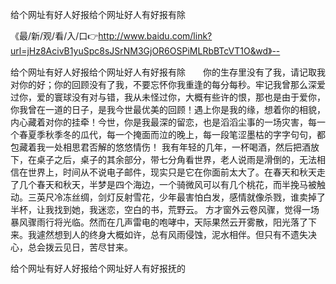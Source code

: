 给个网址有好人好报给个网址好人有好报有除

《最/新/观/看/入/口👉http://www.baidu.com/link?url=jHz8AcivB1yuSpc8sJSrNM3GjOR6OSPiMLRbBTcVT1O&wd》--

给个网址有好人好报给个网址好人有好报有除　　你的生存里没有了我，请记取我对你的好；你的回顾没有了我，不要忘怀你我重逢的每分每秒。牢记我曾那么深爱过你，爱的寰球没有对与错，我从未怪过你，大概有些许的恨，那也是由于爱你，你我曾在一道的日子，是我今世最优美的回顾！遇上你是我的缘，想着你的相貌，内心藏着对你的挂牵！今世，你是我最深的留恋，也是滔滔尘事的一场灾害，每一个春夏季秋季冬的瓜代，每一个掩面而泣的晚上，每一段笔涩墨枯的字字句句，都包藏着我一处相思君否解的悠悠情伤！
我有年轻的几年，一杯喝酒，然后把酒放下，在桌子之后，桌子的其余部分，带七分角看世界，老人说雨是滑倒的，无法相信在世界上，时间从不说电子邮件，现实只是它在你面前太大了。在春天和秋天走了几个春天和秋天，半梦是四个海边，一个骑微风可以有几个桃花，而半挽马被触动。三英尺冷冻丝绸，剑灯反射雪花，少年最害怕白发，感情就像杀戮，谁卖掉了半杯，让我找到她，我迷恋，空白的书，荒野云。
方才窗外云卷风骤，觉得一场暴风骤雨行将光临。然而在几声雷电的咆哮中，天际果然云开雾散，阳光落了下来。我遽然想到人的终身大概如许，总有风雨侵蚀，泥水相伴。但只有不遗失决心，总会拨云见日，苦尽甘来。





给个网址有好人好报给个网址好人有好报抚的
